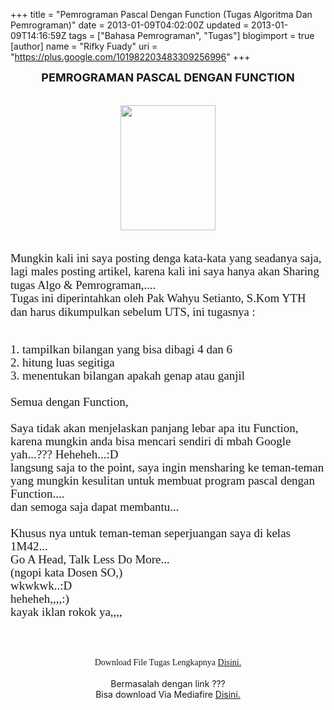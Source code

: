 +++
title = "Pemrograman Pascal Dengan Function (Tugas Algoritma Dan Pemrograman)"
date = 2013-01-09T04:02:00Z
updated = 2013-01-09T14:16:59Z
tags = ["Bahasa Pemrograman", "Tugas"]
blogimport = true 
[author]
	name = "Rifky Fuady"
	uri = "https://plus.google.com/101982203483309256996"
+++

<div class="separator" style="clear: both; text-align: center;"><b><span style="font-size: large;">PEMROGRAMAN PASCAL DENGAN FUNCTION</span></b></div><div class="separator" style="clear: both; text-align: center;"><br /></div><div class="separator" style="clear: both; text-align: center;"><br /></div><div class="separator" style="clear: both; text-align: center;"><a href="http://3.bp.blogspot.com/-bIkYo6bkYDw/UOyEwWXu_FI/AAAAAAAAAc8/UEz5HFKEy_4/s1600/T.jpg" imageanchor="1" style="margin-left: 1em; margin-right: 1em;"><img border="0" height="200" src="http://3.bp.blogspot.com/-bIkYo6bkYDw/UOyEwWXu_FI/AAAAAAAAAc8/UEz5HFKEy_4/s200/T.jpg" width="152" /></a></div><div class="separator" style="clear: both; text-align: center;"><br /></div><div class="separator" style="clear: both; text-align: center;"><br /></div><span style="font-family: 'Times New Roman', serif; font-size: 14pt; line-height: 115%;">Mungkin kali ini saya posting denga kata-kata yang seadanya saja, lagi males posting artikel, karena kali ini saya hanya akan Sharing tugas Algo &amp; Pemrograman,....</span><br /><span style="font-family: 'Times New Roman', serif; font-size: 14pt; line-height: 115%;">Tugas ini diperintahkan oleh Pak Wahyu Setianto, S.Kom YTH dan harus dikumpulkan sebelum UTS, ini tugasnya :</span><br /><span style="font-family: 'Times New Roman', serif; font-size: 14pt; line-height: 115%;"><br /></span><br /><span style="font-family: Times New Roman, serif;"><span style="font-size: 19px; line-height: 21px;">1. tampilkan bilangan yang bisa dibagi 4 dan 6</span></span><br /><span style="font-family: Times New Roman, serif;"><span style="font-size: 19px; line-height: 21px;">2. hitung luas segitiga</span></span><br /><span style="font-family: Times New Roman, serif;"><span style="font-size: 19px; line-height: 21px;">3. menentukan bilangan apakah genap atau ganjil</span></span><br /><span style="font-family: Times New Roman, serif;"><span style="font-size: 19px; line-height: 21px;"><br /></span></span><span style="font-family: Times New Roman, serif;"><span style="font-size: 19px; line-height: 21px;">Semua dengan Function,</span></span><br /><span style="font-family: Times New Roman, serif;"><span style="font-size: 19px; line-height: 21px;"><br /></span></span><span style="font-family: Times New Roman, serif;"><span style="font-size: 19px; line-height: 21px;">Saya tidak akan menjelaskan panjang lebar apa itu Function, karena mungkin anda bisa mencari sendiri di mbah Google yah...??? Heheheh...:D</span></span><br /><span style="font-family: Times New Roman, serif;"><span style="font-size: 19px; line-height: 21px;">langsung saja to the point, saya ingin mensharing ke teman-teman yang mungkin kesulitan untuk membuat program pascal dengan Function....<br />dan semoga saja dapat membantu...<br /><br />Khusus nya untuk teman-teman seperjuangan saya di kelas 1M42...<br />Go A Head, Talk Less Do More...</span></span><br /><span style="font-family: Times New Roman, serif;"><span style="font-size: 19px; line-height: 21px;">(ngopi kata Dosen SO,)</span></span><br /><span style="font-family: Times New Roman, serif;"><span style="font-size: 19px; line-height: 21px;">wkwkwk..:D<br />heheheh,,,,:)</span></span><br /><span style="font-family: Times New Roman, serif;"><span style="font-size: 19px; line-height: 21px;">kayak iklan rokok ya,,,,</span></span><br /><span style="font-family: Times New Roman, serif;"><span style="font-size: 19px; line-height: 21px;"><br /></span></span><span style="font-family: Times New Roman, serif;"><span style="font-size: 19px; line-height: 21px;"><br /></span></span><span style="font-family: Times New Roman, serif;"><span style="font-size: 19px; line-height: 21px;"><br /></span></span><div style="text-align: center;"><span style="font-family: Times New Roman, serif;">Download File Tugas Lengkapnya <a href="http://www.ziddu.com/download/21295857/TugasAlgoFunction-12.240.0001.zip.html" target="_blank">Disini.</a></span><br /><br />Bermasalah dengan link ???<br />Bisa download Via Mediafire <a href="http://www.mediafire.com/?94hbjrwke6kcozf" target="_blank">Disini.</a></div><br />
